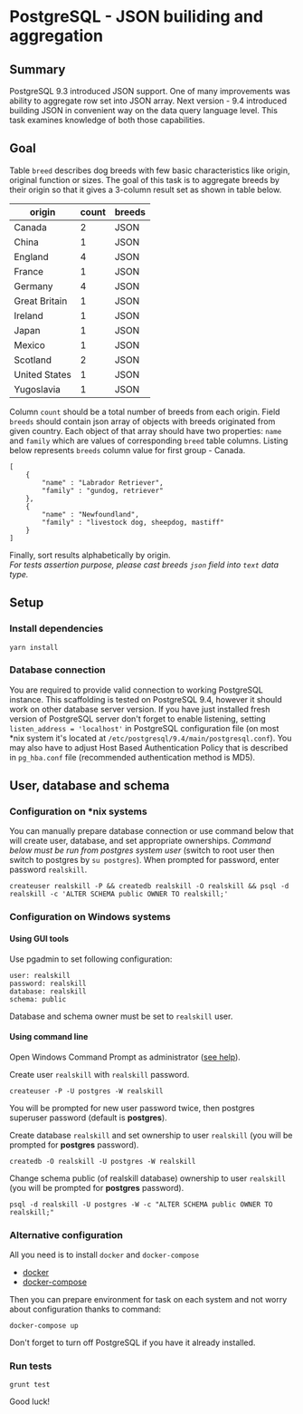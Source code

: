 # PostgreSQL - JSON builiding and aggregation

## Summary

PostgreSQL 9.3 introduced JSON support. One of many improvements was ability to aggregate row set into JSON array. 
Next version - 9.4 introduced building JSON in convenient way on the data query language level. 
This task examines knowledge of both those capabilities.

## Goal

Table `breed` describes dog breeds with few basic characteristics like origin, original function or sizes. 
The goal of this task is to aggregate breeds by their origin so that it gives a 3-column result set as shown in table below.

| origin | count | breeds |
|--------|-------|--------|
| Canada | 2 | JSON |
| China | 1 | JSON |
| England | 4 | JSON |
| France | 1 | JSON |
| Germany | 4 | JSON |
| Great Britain | 1 | JSON |
| Ireland | 1 | JSON |
| Japan | 1 | JSON |
| Mexico | 1 | JSON |
| Scotland | 2 | JSON |
| United States | 1 | JSON |
| Yugoslavia | 1 | JSON |

Column `count` should be a total number of breeds from each origin. 
Field `breeds` should contain json array of objects with breeds originated from given country. 
Each object of that array should have two properties: `name` and `family` which are values of corresponding `breed` table columns. 
Listing below represents `breeds` column value for first group - Canada.

```
[
    {
        "name" : "Labrador Retriever", 
        "family" : "gundog, retriever"
    }, 
    {
        "name" : "Newfoundland",
        "family" : "livestock dog, sheepdog, mastiff"
    }
]
```

Finally, sort results alphabetically by origin.  
*For tests assertion purpose, please cast breeds `json` field into `text` data type.*

## Setup

### Install dependencies 

```
yarn install
```
 
### Database connection

You are required to provide valid connection to working PostgreSQL instance. This scaffolding is tested on PostgreSQL 9.4, however it should work on other 
database server version. 
If you have just installed fresh version of PostgreSQL server don't forget to enable listening, setting `listen_address = 'localhost'` in PostgreSQL configuration
 file (on most *nix system it's located at `/etc/postgresql/9.4/main/postgresql.conf`). You may also have to adjust Host Based Authentication Policy that is 
 described in `pg_hba.conf` file (recommended authentication method is MD5).
 
## User, database and schema

### Configuration on *nix systems

You can manually prepare database connection or use command below that will create user, database, and set appropriate ownerships.
*Command below must be run from postgres system user* (switch to root user then switch to postgres by `su postgres`). When prompted for password, enter
 password `realskill`.
```  
createuser realskill -P && createdb realskill -O realskill && psql -d realskill -c 'ALTER SCHEMA public OWNER TO realskill;'
```

### Configuration on Windows systems

#### Using GUI tools
Use pgadmin to set following configuration:
```
user: realskill
password: realskill
database: realskill
schema: public
```
Database and schema owner must be set to `realskill` user.

#### Using command line

Open Windows Command Prompt as administrator ([see help](https://technet.microsoft.com/en-us/library/cc947813.aspx)).

Create user `realskill` with `realskill` password.

```
createuser -P -U postgres -W realskill
```

You will be prompted for new user password twice, then postgres superuser password (default is **postgres**).

Create database `realskill` and set ownership to user `realskill` (you will be prompted for **postgres** password).

```
createdb -O realskill -U postgres -W realskill
```

Change schema public (of realskill database) ownership to user `realskill` (you will be prompted for **postgres** password).

```
psql -d realskill -U postgres -W -c "ALTER SCHEMA public OWNER TO realskill;"
```

### Alternative configuration

All you need is to install `docker` and `docker-compose`

* [docker](https://docs.docker.com/engine/installation/)
* [docker-compose](https://docs.docker.com/compose/install/)

Then you can prepare environment for task on each system and not worry about configuration thanks to command:
    
    docker-compose up

Don't forget to turn off PostgreSQL if you have it already installed. 

### Run tests

    grunt test

Good luck!
